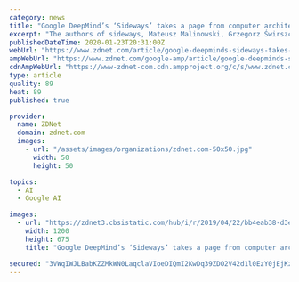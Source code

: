 ```yaml
---
category: news
title: "Google DeepMind’s ‘Sideways’ takes a page from computer architecture"
excerpt: "The authors of sideways, Mateusz Malinowski, Grzegorz Świrszcz, João Carreira, and Viorica Pătrăucean, all with the DeepMind unit of Google, noticed that a deep learning neural net is doing ..."
publishedDateTime: 2020-01-23T20:31:00Z
webUrl: "https://www.zdnet.com/article/google-deepminds-sideways-takes-a-page-from-computer-architecture/"
ampWebUrl: "https://www.zdnet.com/google-amp/article/google-deepminds-sideways-takes-a-page-from-computer-architecture/"
cdnAmpWebUrl: "https://www-zdnet-com.cdn.ampproject.org/c/s/www.zdnet.com/google-amp/article/google-deepminds-sideways-takes-a-page-from-computer-architecture/"
type: article
quality: 89
heat: 89
published: true

provider:
  name: ZDNet
  domain: zdnet.com
  images:
    - url: "/assets/images/organizations/zdnet.com-50x50.jpg"
      width: 50
      height: 50

topics:
  - AI
  - Google AI

images:
  - url: "https://zdnet3.cbsistatic.com/hub/i/r/2019/04/22/bb4eab38-d3e2-4df2-97b1-00c89187ee5d/thumbnail/1200x675/a215d738dcece5fd36b570b0e7ef01a3/thumb.jpg"
    width: 1200
    height: 675
    title: "Google DeepMind’s ‘Sideways’ takes a page from computer architecture"

secured: "3VWqIWJLBabKZZMkWN0LaqclaVIoeDIQmI2KwDq39ZDO2V42d1l0EzY0jEjKzmBc78yi4xQvD1ktFQHAnfuacoRkkJtqImorIbkF1atWjE2Xno7VJRnv5D19eyQM8Ibm6AzqZviHMsa9YJHmLm0CNNecLIw2XsIC0JGEMM+BXoqZ8GW8cMsWGUOa3JMeX9aKpR0qwpFKFW11exuYdVIJmYPZb2yCZHlS0tig1XQ9OqgwYRm8NJAGyntcjaCKISHf/PObf0tIdHIok9chDMqUtYdunfT5IO5aLwmH1f/7fgkDvYWR5sIoZgqTxifQVJqb;7/uMQtBjUbtUTfz/gyEEqw=="
---
```



